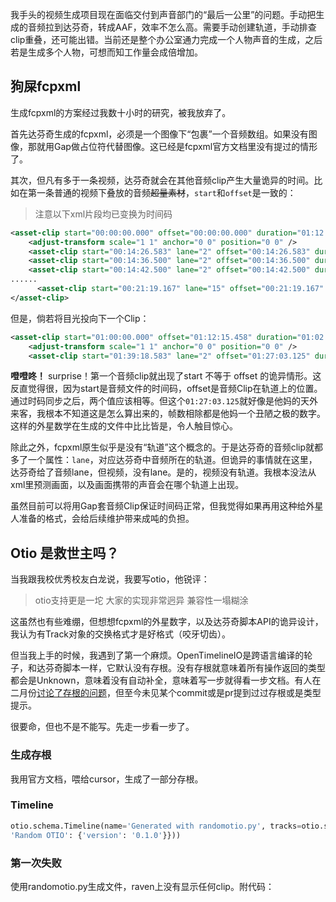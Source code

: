 我手头的视频生成项目现在面临交付到声音部门的“最后一公里”的问题。手动把生成的音频拉到达芬奇，转成AAF，效率不怎么高。需要手动创建轨道，手动排查clip重叠，还可能出错。当前还是整个办公室通力完成一个人物声音的生成，之后若是生成多个人物，可想而知工作量会成倍增加。

## 狗屎fcpxml
生成fcpxml的方案经过我数十小时的研究，被我放弃了。

首先达芬奇生成的fcpxml，必须是一个图像下“包裹”一个音频数组。如果没有图像，那就用Gap做占位符代替图像。这已经是fcpxml官方文档里没有提过的情形了。

其次，但凡有多于一条视频，达芬奇就会在其他音频clip产生大量诡异的时间。比如在第一条普通的视频下叠放的音频~~超量素材~~，`start`和`offset`是一致的：
> 注意以下xml片段均已变换为时间码
```xml
<asset-clip start="00:00:00.000" offset="00:00:00.000" duration="01:12:15.458" format="r1" ref="r2" enabled="1" tcFormat="NDF" name="马东锡 坏家伙.mp4">
    <adjust-transform scale="1 1" anchor="0 0" position="0 0" />
    <asset-clip start="00:14:26.583" lane="2" offset="00:14:26.583" duration="00:00:01.458" ref="r6" enabled="1" name="187_Young Libai_241221_02_4a8d_ZhangJian.wav" />
    <asset-clip start="00:14:36.500" lane="2" offset="00:14:36.500" duration="00:00:04.625" ref="r7" enabled="1" name="189_Young Libai_241220_17_847e_ZhangJian.wav" />
    <asset-clip start="00:14:42.500" lane="2" offset="00:14:42.500" duration="00:00:02.583" ref="r8" enabled="1" name="191_Young Libai_241220_21_ca86_ZhangJian.wav" />
......
	  <asset-clip start="00:21:19.167" lane="15" offset="00:21:19.167" duration="00:00:03.167" ref="r612" enabled="1" name="287_Young Libai_241223_16_e553_ZhangJian.wav" />
</asset-clip>
```
但是，倘若将目光投向下一个Clip：
```xml
<asset-clip start="01:00:00.000" offset="01:12:15.458" duration="01:02:42.792" format="r0" ref="r3" enabled="1" tcFormat="NDF" name="ChangAn_LowRes.mp4">
    <adjust-transform scale="1 1" anchor="0 0" position="0 0" />
    <asset-clip start="01:39:18.583" lane="2" offset="01:27:03.125" duration="00:00:05.375" ref="r60" enabled="1" name="1744_Mid-age Libai_241224_14_9860_ZhangJian.wav" />
```
**噔噔咚！** surprise！第一个音频clip就出现了start 不等于 offset 的诡异情形。这反直觉得很，因为start是音频文件的时间码，offset是音频Clip在轨道上的位置。通过时码同步之后，两个值应该相等。但这个`01:27:03.125`就好像是他妈的天外来客，我根本不知道这是怎么算出来的，帧数相除都是他妈一个丑陋之极的数字。这样的外星数学在生成的文件中比比皆是，令人触目惊心。

除此之外，fcpxml原生似乎是没有“轨道”这个概念的。于是达芬奇的音频clip就都多了一个属性：`lane`，对应达芬奇中音频所在的轨道。但诡异的事情就在这里，达芬奇给了音频lane，但视频，没有lane。是的，视频没有轨道。我根本没法从xml里预测画面，以及画面携带的声音会在哪个轨道上出现。

虽然目前可以将用Gap套音频Clip保证时间码正常，但我觉得如果再用这种给外星人准备的格式，会给后续维护带来成吨的负担。

## Otio 是救世主吗？

当我跟我校优秀校友白龙说，我要写otio，他锐评：
> otio支持更是一坨
> 大家的实现非常迥异
> 兼容性一塌糊涂

这虽然也有些难绷，但想想fcpxml的外星数字，以及达芬奇脚本API的诡异设计，我认为有Track对象的交换格式才是好格式（咬牙切齿）。

但当我上手的时候，我遇到了第一个麻烦。OpenTimelineIO是跨语言编译的轮子，和达芬奇脚本一样，它默认没有存根。没有存根就意味着所有操作返回的类型都会是Unknown，意味着没有自动补全，意味着写一步就得看一步文档。有人在二月份[讨论了存根的问题](https://github.com/AcademySoftwareFoundation/OpenTimelineIO/issues/1702)，但至今未见某个commit或是pr提到过过存根或是类型提示。

很要命，但也不是不能写。先走一步看一步了。

### 生成存根
我用官方文档，喂给cursor，生成了一部分存根。

### Timeline
```python
otio.schema.Timeline(name='Generated with randomotio.py', tracks=otio.schema.Stack(name='tracks', children=[], source_range=None, metadata={
'Random OTIO': {'version': '0.1.0'}}))
```

### 第一次失败

使用randomotio.py生成文件，raven上没有显示任何clip。附代码：
